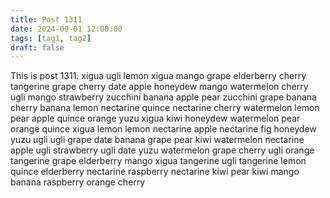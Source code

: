 ```yaml
---
title: Post 1311
date: 2024-09-01 12:00:00
tags: [tag1, tag2]
draft: false
---
```

This is post 1311.
xigua
ugli
lemon
xigua
mango
grape
elderberry
cherry
tangerine
grape
cherry
date
apple
honeydew
mango
watermelon
cherry
ugli
mango
strawberry
zucchini
banana
apple
pear
zucchini
grape
banana
cherry
banana
lemon
nectarine
quince
nectarine
cherry
watermelon
lemon
pear
apple
quince
orange
yuzu
xigua
kiwi
honeydew
watermelon
pear
orange
quince
xigua
lemon
lemon
nectarine
apple
nectarine
fig
honeydew
yuzu
ugli
ugli
grape
date
banana
grape
pear
kiwi
watermelon
nectarine
apple
ugli
strawberry
ugli
date
yuzu
watermelon
grape
cherry
ugli
orange
tangerine
grape
elderberry
mango
xigua
tangerine
ugli
tangerine
lemon
quince
elderberry
nectarine
raspberry
nectarine
kiwi
pear
kiwi
mango
banana
raspberry
orange
cherry

